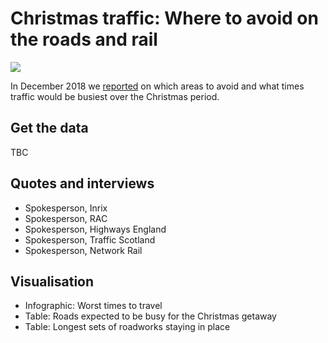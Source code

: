# Christmas traffic: Where to avoid on the roads and rail

![](https://ichef.bbci.co.uk/news/624/cpsprodpb/A033/production/_104911014_datapic-traffic_birmingham-spic6-nc.png)

In December 2018 we [reported](https://www.bbc.co.uk/news/uk-england-46650112) on which areas to avoid and what times traffic would be busiest over the Christmas period.

## Get the data 

TBC

## Quotes and interviews

* Spokesperson, Inrix
* Spokesperson, RAC
* Spokesperson, Highways England
* Spokesperson, Traffic Scotland
* Spokesperson, Network Rail

## Visualisation

* Infographic: Worst times to travel
* Table: Roads expected to be busy for the Christmas getaway
* Table: Longest sets of roadworks staying in place
